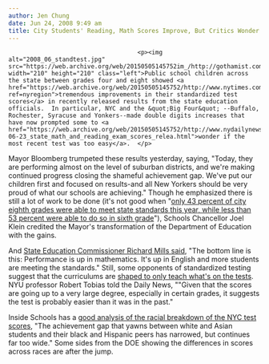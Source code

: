 ```yaml
---
author: Jen Chung
date: Jun 24, 2008 9:49 am
title: City Students' Reading, Math Scores Improve, But Critics Wonder if Test Was Too Easy
---
```


	
										<p><img alt="2008_06_standtest.jpg" src="https://web.archive.org/web/20150505145752im_/http://gothamist.com/attachments/jen/2008_06_standtest.jpg" width="210" height="210" class="left">Public school children across the state between grades four and eight showed <a href="https://web.archive.org/web/20150505145752/http://www.nytimes.com/2008/06/24/education/24scores.html?ref=nyregion">tremendous improvements in their standardized test scores</a> in recently released results from the state education officials.  In particular, NYC and the &quot;Big Four&quot; --Buffalo, Rochester, Syracuse and Yonkers--made double digits increases that have now prompted some to <a href="https://web.archive.org/web/20150505145752/http://www.nydailynews.com/ny_local/education/2008/06/23/2008-06-23_state_math_and_reading_exam_scores_relea.html">wonder if the most recent test was too easy</a>.  </p>

<p>Mayor Bloomberg trumpeted these results yesterday, saying,  &quot;Today, they are performing almost on the level of suburban districts, and we&apos;re making continued progress closing the shameful achievement gap. We&apos;ve put our children first and focused on results-and all New Yorkers should be very proud of what our schools are achieving.&quot; Though he emphasized there is still a lot of work to be done (it&apos;s not good when &quot;<a href="https://web.archive.org/web/20150505145752/http://www.nypost.com/seven/06242008/news/regionalnews/schoolkids_hit_high_marks_116938.htm">only 43 percent of city eighth grades were able to meet state standards this year, while less than 53 percent were able to do so in sixth grade</a>&quot;), Schools Chancellor Joel Klein credited the Mayor&apos;s transformation of the Department of Education with the gains.</p>

<p>And <a href="https://web.archive.org/web/20150505145752/http://www.nydailynews.com/ny_local/education/2008/06/23/2008-06-23_state_math_and_reading_exam_scores_relea.html">State Education Commissioner Richard Mills said</a>, &quot;The bottom line is this: Performance is up in mathematics. It&apos;s up in English and more students are meeting the standards.&quot;  Still, some opponents of standardized testing suggest that the curriculums are <a href="https://web.archive.org/web/20150505145752/http://www.nysun.com/new-york/mayor-sees-a-test-scores-triumph/80476/">shaped to only teach what&apos;s on the tests</a>.  NYU professor Robert Tobias told the Daily News, &quot;&quot;Given that the scores are going up to a very large degree, especially in certain grades, it suggests the test is probably easier than it was in the past.&quot;</p>

<p>Inside Schools has a <a href="https://web.archive.org/web/20150505145752/http://insideschools.blogspot.com/2008/06/test-score-bounce-looking-at-numbers.html">good analysis of the racial breakdown of the NYC test scores</a>, &quot;The achievement gap that yawns between white and Asian students and their black and Hispanic peers has narrowed, but continues far too wide.&quot;  Some sides from the DOE showing the differences in scores across races are after the jump.</p>					
										
									
				